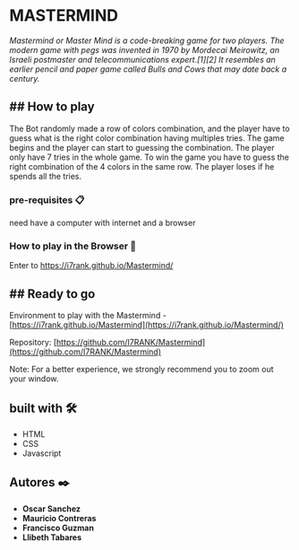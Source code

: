 # MASTERMIND

_Mastermind or Master Mind is a code-breaking game for two players. The modern game with pegs was invented in 1970 by Mordecai Meirowitz, an Israeli postmaster and telecommunications expert.[1][2] It resembles an earlier pencil and paper game called Bulls and Cows that may date back a century._

## ## How to play

The Bot randomly made a row of colors combination, and the player have to guess what is the right color combination having multiples tries.
The game begins and the player can start to guessing the combination.
The player only have 7 tries in the whole game.
To win the game you have to guess the right combination of the 4 colors in the same row.
The player loses if he spends all the tries.

### pre-requisites 📋

need have a computer with internet and a browser


### How to play in the Browser 🔧

 Enter to https://i7rank.github.io/Mastermind/

 ## ## Ready to go

Environment to play with the Mastermind - [https://i7rank.github.io/Mastermind](https://i7rank.github.io/Mastermind/)

Repository: [https://github.com/I7RANK/Mastermind](https://github.com/I7RANK/Mastermind)

Note: For a better experience, we strongly recommend you to zoom out your window.


## built with 🛠️

* HTML
* CSS
* Javascript

## Autores ✒️


* **Oscar Sanchez** 
* **Mauricio Contreras** 
* **Francisco Guzman**
* **Llibeth Tabares**
